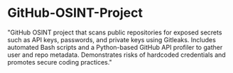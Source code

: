 # GitHub-OSINT-Project
"GitHub OSINT project that scans public repositories for exposed secrets such as API keys, passwords, and private keys using Gitleaks. Includes automated Bash scripts and a Python-based GitHub API profiler to gather user and repo metadata. Demonstrates risks of hardcoded credentials and promotes secure coding practices."
